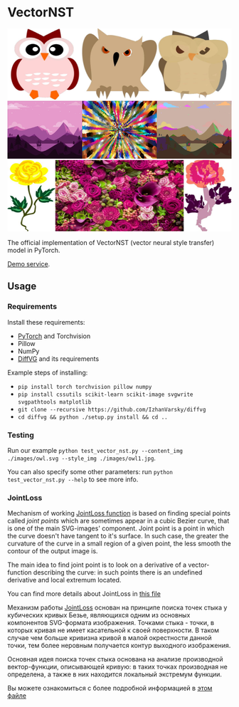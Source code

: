 # VectorNST

<div align="center">
  <img src="images/owl_stylized_owl1.jpg" alt="img1" width="512" height="160"/>
  <img src="images/scene6_stylized_scene8.jpg" alt="img2" width="512" height="130"/>
  <img src="images/flower.jpg" alt="img3" width="512" height="160"/>
</div>

The official implementation of VectorNST (vector neural style transfer) model in PyTorch.

[Demo service](http://81.3.154.178:5001/vector_style_transfer).

## Usage

### Requirements

Install these requirements:

* [PyTorch](https://pytorch.org) and Torchvision
* Pillow
* NumPy
* [DiffVG](https://github.com/IzhanVarsky/diffvg) and its requirements

Example steps of installing:

* `pip install torch torchvision pillow numpy`
* `pip install cssutils scikit-learn scikit-image svgwrite svgpathtools matplotlib`
* `git clone --recursive https://github.com/IzhanVarsky/diffvg`
* `cd diffvg && python ./setup.py install && cd ..`

### Testing

Run our example `python test_vector_nst.py --content_img ./images/owl.svg --style_img ./images/owl1.jpg`.

You can also specify some other parameters: run `python test_vector_nst.py --help` to see more info.

### JointLoss

Mechanism of working [JointLoss function](joint_loss.py) is based on finding
special points called _joint points_ which are sometimes appear in a cubic Bezier curve,
that is one of the main SVG-images' component.
Joint point is a point in which the curve doesn't have tangent to it's surface. In such case,
the greater the curvature of the curve in a small region of a given point,
the less smooth the contour of the output image is.

The main idea to find joint point is to look on a derivative of a vector-function
describing the curve: in such points there is an undefined derivative and local extremum located.

You can find more details about JointLoss in [this file](JointLoss.pdf)

Механизм работы [JointLoss](joint_loss.py) основан на принципе поиска точек стыка у кубических кривых Безье, являющихся 
одним из основных компонентов SVG-формата изображения. Точками стыка - точки, в которых кривая
не имеет касательной к своей поверхности. В таком
случае чем больше кривизна кривой в малой окрестности данной точки, 
тем более неровным получается контур выходного изображения.

Основная идея поиска точек стыка основана на анализе производной вектор-функции, описывающей кривую:
в таких точках производная не определена, а также в них находится локальный
экстремум функции.

Вы можете ознакомиться с более подробной информацией в [этом файле](JointLoss.pdf)